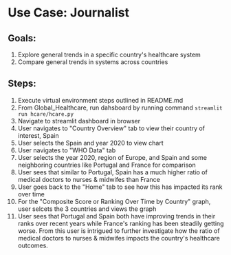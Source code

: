 # Use Case: Journalist
## Goals:
1. Explore general trends in a specific country's healthcare system
2. Compare general trends in systems across countries
## Steps:
1. Execute virtual environment steps outlined in README.md
2. From Global_Healthcare, run dahsboard by running command
```streamlit run hcare/hcare.py```
3. Navigate to streamlit dashboard in browser
4. User navigates to "Country Overview" tab to view their country of interest, Spain
5. User selects the Spain and year 2020 to view chart
6. User navigates to "WHO Data" tab
7. User selects the year 2020, region of Europe, and Spain and some neighboring countries like Portugal and France for comparison
8. User sees that similar to Portugal, Spain has a much higher ratio of medical doctors to nurses & midwifes than France
9. User goes back to the "Home" tab to see how this has impacted its rank over time
10. For the "Composite Score or Ranking Over Time by Country" graph, user selcets the 3 countries and views the graph
11. User sees that Portugal and Spain both have improving trends in their ranks over recent years while France's ranking has been steadily getting worse. From this user is intrigued to further investigate how the ratio of medical doctors to nurses & midwifes impacts the country's healthcare outcomes.